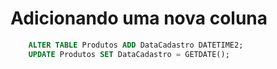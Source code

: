# Adicionando uma nova coluna
```sql
    ALTER TABLE Produtos ADD DataCadastro DATETIME2;
    UPDATE Produtos SET DataCadastro = GETDATE();
```
